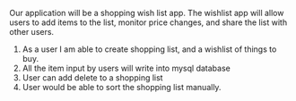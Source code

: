 Our application will be a shopping wish list app. The wishlist app will allow users to add items to the list, monitor price changes, and share the list with other users. 
1) As a user I am able to create shopping list, and a wishlist of things to buy.
2) All the item input by users will write into mysql database 
3) User can add delete to a shopping list 
4) User would be able to sort the shopping list manually.
